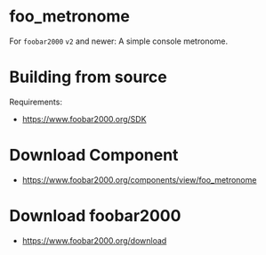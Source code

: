 # foo_metronome
For `foobar2000` `v2` and newer: A simple console metronome.

# Building from source
Requirements:
* https://www.foobar2000.org/SDK

# Download Component
* https://www.foobar2000.org/components/view/foo_metronome

# Download foobar2000
* https://www.foobar2000.org/download
